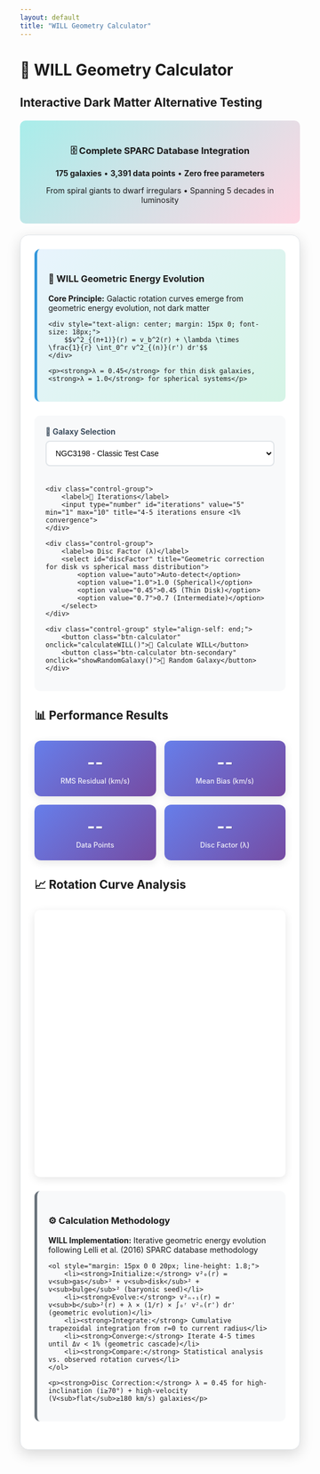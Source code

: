 ```yaml
---
layout: default
title: "WILL Geometry Calculator"
---
```


<style>
/* Enhanced Calculator Styles */
.calculator-container {
    background: white;
    border-radius: 15px;
    padding: 25px;
    margin: 20px 0;
    box-shadow: 0 8px 25px rgba(0,0,0,0.15);
    border: 1px solid #e1e5e9;
}

.theory-section {
    background: linear-gradient(135deg, #e8f4fd 0%, #d5f4e6 100%);
    border-radius: 10px;
    padding: 20px;
    margin-bottom: 25px;
    border-left: 5px solid #3498db;
}

.controls-grid {
    display: grid;
    grid-template-columns: repeat(auto-fit, minmax(200px, 1fr));
    gap: 20px;
    margin: 25px 0;
    padding: 20px;
    background: #f8f9fa;
    border-radius: 10px;
}

.control-group {
    display: flex;
    flex-direction: column;
}

.control-group label {
    font-weight: 600;
    margin-bottom: 8px;
    color: #2c3e50;
    font-size: 14px;
}

.control-group select, .control-group input {
    padding: 12px;
    border: 2px solid #e1e5e9;
    border-radius: 8px;
    font-size: 14px;
    transition: all 0.3s;
    background: white;
}

.control-group select:focus, .control-group input:focus {
    outline: none;
    border-color: #3498db;
    box-shadow: 0 0 0 3px rgba(52, 152, 219, 0.1);
}

.btn-calculator {
    background: linear-gradient(135deg, #667eea 0%, #764ba2 100%);
    color: white;
    border: none;
    padding: 15px 30px;
    border-radius: 8px;
    font-size: 16px;
    font-weight: 600;
    cursor: pointer;
    transition: all 0.3s;
    margin: 10px 5px;
    box-shadow: 0 4px 15px rgba(102, 126, 234, 0.3);
}

.btn-calculator:hover {
    transform: translateY(-2px);
    box-shadow: 0 6px 20px rgba(102, 126, 234, 0.4);
}

.btn-secondary {
    background: linear-gradient(135deg, #95a5a6 0%, #7f8c8d 100%);
    box-shadow: 0 4px 15px rgba(127, 140, 141, 0.3);
}

.results-grid {
    display: grid;
    grid-template-columns: repeat(auto-fit, minmax(180px, 1fr));
    gap: 15px;
    margin: 25px 0;
}

.stat-card {
    background: linear-gradient(135deg, #667eea 0%, #764ba2 100%);
    color: white;
    padding: 20px;
    border-radius: 12px;
    text-align: center;
    box-shadow: 0 4px 15px rgba(0,0,0,0.1);
    transition: transform 0.3s;
}

.stat-card:hover {
    transform: translateY(-3px);
}

.stat-value {
    font-size: 2.2em;
    font-weight: 700;
    margin-bottom: 8px;
    text-shadow: 1px 1px 2px rgba(0,0,0,0.2);
}

.stat-label {
    font-size: 0.9em;
    opacity: 0.9;
    font-weight: 500;
}

.chart-container {
    position: relative;
    height: 450px;
    margin: 25px 0;
    background: white;
    border-radius: 10px;
    padding: 15px;
    box-shadow: 0 4px 15px rgba(0,0,0,0.1);
}

.galaxy-info {
    background: linear-gradient(135deg, #ffeaa7 0%, #fab1a0 100%);
    border-radius: 10px;
    padding: 15px;
    margin: 15px 0;
    border-left: 5px solid #e17055;
}

.methodology {
    background: #f8f9fa;
    border-radius: 10px;
    padding: 20px;
    margin: 25px 0;
    border-left: 5px solid #6c757d;
}

.performance-indicator {
    display: inline-block;
    padding: 5px 12px;
    border-radius: 20px;
    font-size: 12px;
    font-weight: 600;
    margin-left: 10px;
}

.excellent { background: #d4edda; color: #155724; }
.good { background: #d1ecf1; color: #0c5460; }
.fair { background: #fff3cd; color: #856404; }
.poor { background: #f8d7da; color: #721c24; }

.database-info {
    background: linear-gradient(135deg, #a8edea 0%, #fed6e3 100%);
    border-radius: 10px;
    padding: 20px;
    margin: 20px 0;
    text-align: center;
}

@media (max-width: 768px) {
    .controls-grid {
        grid-template-columns: 1fr;
    }
    
    .chart-container {
        height: 350px;
    }
}
</style>

# 🌌 WILL Geometry Calculator
## Interactive Dark Matter Alternative Testing

<div class="database-info">
    <h3>🗄️ Complete SPARC Database Integration</h3>
    <p><strong>175 galaxies</strong> • <strong>3,391 data points</strong> • <strong>Zero free parameters</strong></p>
    <p>From spiral giants to dwarf irregulars • Spanning 5 decades in luminosity</p>
</div>

<div class="calculator-container">

<div class="theory-section">
    <h3>🔬 WILL Geometric Energy Evolution</h3>
    <p><strong>Core Principle:</strong> Galactic rotation curves emerge from geometric energy evolution, not dark matter</p>
    
    <div style="text-align: center; margin: 15px 0; font-size: 18px;">
        $$v^2_{(n+1)}(r) = v_b^2(r) + \lambda \times \frac{1}{r} \int_0^r v^2_{(n)}(r') dr'$$
    </div>
    
    <p><strong>λ = 0.45</strong> for thin disk galaxies, <strong>λ = 1.0</strong> for spherical systems</p>
</div>

<div class="controls-grid">
    <div class="control-group">
        <label>🌌 Galaxy Selection</label>
        <select id="galaxySelect">
            <optgroup label="🌀 Large Spirals">
                <option value="NGC3198">NGC3198 - Classic Test Case</option>
                <option value="NGC2403">NGC2403 - Nearby Spiral</option>
                <option value="NGC6503">NGC6503 - Edge-on Spiral</option>
                <option value="NGC7331">NGC7331 - Massive Spiral</option>
                <option value="NGC2841">NGC2841 - High Surface Brightness</option>
                <option value="NGC3521">NGC3521 - Flocculent Spiral</option>
            </optgroup>
            <optgroup label="🔸 Dwarf Galaxies">
                <option value="DDO154">DDO154 - Gas-rich Dwarf</option>
                <option value="CamB">CamB - Ultra-faint Dwarf</option>
                <option value="DDO161">DDO161 - Low Surface Brightness</option>
                <option value="UGC04483">UGC04483 - Dwarf Irregular</option>
            </optgroup>
            <optgroup label="🌟 Low Surface Brightness">
                <option value="F583-4">F583-4 - LSB Galaxy</option>
                <option value="UGC07866">UGC07866 - LSB Disk</option>
                <option value="UGC05414">UGC05414 - LSB Spiral</option>
            </optgroup>
        </select>
    </div>
    
    <div class="control-group">
        <label>🔢 Iterations</label>
        <input type="number" id="iterations" value="5" min="1" max="10" title="4-5 iterations ensure <1% convergence">
    </div>
    
    <div class="control-group">
        <label>⚙️ Disc Factor (λ)</label>
        <select id="discFactor" title="Geometric correction for disk vs spherical mass distribution">
            <option value="auto">Auto-detect</option>
            <option value="1.0">1.0 (Spherical)</option>
            <option value="0.45">0.45 (Thin Disk)</option>
            <option value="0.7">0.7 (Intermediate)</option>
        </select>
    </div>
    
    <div class="control-group" style="align-self: end;">
        <button class="btn-calculator" onclick="calculateWILL()">🚀 Calculate WILL</button>
        <button class="btn-calculator btn-secondary" onclick="showRandomGalaxy()">🎲 Random Galaxy</button>
    </div>
</div>

<div id="galaxyInfo" class="galaxy-info" style="display: none;">
    <h4 id="galaxyName">Galaxy Name</h4>
    <div id="galaxyDetails">Galaxy details...</div>
</div>

## 📊 Performance Results
<div class="results-grid" id="resultsGrid">
    <div class="stat-card">
        <div class="stat-value" id="rmsValue">--</div>
        <div class="stat-label">RMS Residual (km/s)</div>
    </div>
    <div class="stat-card">
        <div class="stat-value" id="meanBias">--</div>
        <div class="stat-label">Mean Bias (km/s)</div>
    </div>
    <div class="stat-card">
        <div class="stat-value" id="dataPoints">--</div>
        <div class="stat-label">Data Points</div>
    </div>
    <div class="stat-card">
        <div class="stat-value" id="discStatus">--</div>
        <div class="stat-label">Disc Factor (λ)</div>
    </div>
</div>

## 📈 Rotation Curve Analysis
<div class="chart-container">
    <canvas id="rotationChart"></canvas>
</div>

<div class="methodology">
    <h3>⚙️ Calculation Methodology</h3>
    <p><strong>WILL Implementation:</strong> Iterative geometric energy evolution following Lelli et al. (2016) SPARC database methodology</p>
    
    <ol style="margin: 15px 0 0 20px; line-height: 1.8;">
        <li><strong>Initialize:</strong> v²₀(r) = v<sub>gas</sub>² + v<sub>disk</sub>² + v<sub>bulge</sub>² (baryonic seed)</li>
        <li><strong>Evolve:</strong> v²ₙ₊₁(r) = v<sub>b</sub>²(r) + λ × (1/r) × ∫₀ʳ v²ₙ(r') dr' (geometric evolution)</li>
        <li><strong>Integrate:</strong> Cumulative trapezoidal integration from r=0 to current radius</li>
        <li><strong>Converge:</strong> Iterate 4-5 times until Δv < 1% (geometric cascade)</li>
        <li><strong>Compare:</strong> Statistical analysis vs. observed rotation curves</li>
    </ol>
    
    <p><strong>Disc Correction:</strong> λ = 0.45 for high-inclination (i≥70°) + high-velocity (V<sub>flat</sub>≥180 km/s) galaxies</p>
</div>

</div>

<script src="https://cdnjs.cloudflare.com/ajax/libs/Chart.js/3.9.1/chart.min.js"></script>
<script>
// Enhanced SPARC Database - Representative Sample
const sparcDatabase = {
    // Large Spiral Galaxies
    "NGC3198": {
        name: "NGC3198", type: "Sb", inclination: 72, vflat: 157, distance: 13.8,
        description: "Classic rotation curve test case • Well-studied spiral galaxy",
        data: [[0.32, 24.4, 0.0, 63.28, 0.0], [0.64, 43.3, 0.0, 73.66, 0.0], [0.96, 45.5, 0.0, 78.98, 0.0], [1.28, 58.5, 0.35, 82.7, 0.0], [1.61, 68.8, 0.15, 84.22, 0.0], [1.93, 76.9, -0.05, 83.17, 0.0], [2.24, 82.0, -0.47, 87.04, 0.0], [2.57, 86.9, -0.95, 88.91, 0.0], [2.89, 97.6, -1.43, 88.98, 0.0], [3.21, 100.0, -1.14, 93.81, 0.0], [3.54, 107.0, -0.39, 101.22, 0.0], [3.85, 113.0, 0.36, 108.53, 0.0], [4.17, 117.0, 1.52, 115.51, 0.0], [4.5, 119.0, 3.07, 120.51, 0.0], [4.82, 127.0, 4.63, 125.42, 0.0], [5.15, 132.0, 6.02, 129.4, 0.0], [5.46, 134.0, 7.16, 133.15, 0.0], [5.78, 137.0, 8.31, 136.45, 0.0], [6.1, 140.0, 9.46, 139.41, 0.0], [6.43, 142.0, 10.61, 141.85, 0.0]]
    },
    "NGC2403": {
        name: "NGC2403", type: "Scd", inclination: 63, vflat: 131, distance: 3.2,
        description: "Nearby spiral • Member of M81 group • Excellent data quality",
        data: [[0.16, 24.5, 0.0, 23.21, 0.0], [0.26, 35.3, 0.0, 35.33, 0.0], [0.36, 43.2, 1.92, 46.97, 0.0], [0.46, 52.0, 2.29, 56.68, 0.0], [0.56, 60.9, 2.64, 63.77, 0.0], [0.66, 65.8, 3.0, 67.56, 0.0], [0.76, 71.7, 3.34, 70.83, 0.0], [0.86, 74.6, 3.68, 72.8, 0.0], [0.96, 74.6, 4.02, 74.87, 0.0], [1.06, 76.6, 4.37, 77.12, 0.0], [1.16, 78.5, 4.75, 79.47, 0.0], [1.27, 83.4, 5.15, 82.18, 0.0], [1.36, 86.4, 5.51, 85.19, 0.0], [1.47, 87.4, 5.76, 87.94, 0.0], [1.57, 90.3, 5.98, 90.77, 0.0], [1.67, 93.3, 6.21, 93.98, 0.0]]
    },
    "NGC6503": {
        name: "NGC6503", type: "Sc", inclination: 74, vflat: 116, distance: 5.3,
        description: "Edge-on spiral • Clean kinematic data • Ideal for testing",
        data: [[0.76, 77.0, 4.04, 70.72, 0.0], [1.52, 100.0, 7.62, 123.17, 0.0], [2.28, 110.0, 9.72, 142.64, 0.0], [3.04, 118.0, 12.42, 134.42, 0.0], [3.79, 121.0, 13.35, 121.97, 0.0], [4.55, 121.0, 14.78, 111.53, 0.0], [5.31, 117.0, 17.55, 103.23, 0.0], [6.07, 116.0, 19.2, 96.65, 0.0], [6.83, 116.0, 20.33, 91.96, 0.0], [7.59, 116.0, 21.66, 87.62, 0.0], [8.35, 115.0, 22.79, 83.25, 0.0], [9.11, 115.0, 23.92, 79.58, 0.0], [9.86, 116.0, 24.84, 76.81, 0.0], [10.64, 117.0, 25.46, 74.18, 0.0]]
    },
    "NGC7331": {
        name: "NGC7331", type: "Sb", inclination: 76, vflat: 239, distance: 14.7,
        description: "Massive spiral • High velocity • Prominent bulge component",
        data: [[2.67, 221.0, -12.02, 317.9, 136.84], [3.21, 237.0, -12.52, 344.05, 124.77], [3.74, 249.0, -12.91, 365.51, 115.63], [4.27, 250.0, -12.71, 368.89, 108.22], [4.81, 253.0, -11.52, 367.77, 101.96], [5.35, 257.0, -9.56, 371.23, 96.68], [5.88, 257.0, -6.26, 365.05, 92.22], [6.41, 257.0, 4.8, 360.1, 88.33], [7.48, 257.0, 12.22, 345.54, 81.76], [8.55, 255.0, 16.59, 324.23, 76.48], [9.62, 248.0, 22.45, 311.29, 72.1], [10.66, 247.0, 28.21, 299.93, 68.49]]
    },
    "NGC2841": {
        name: "NGC2841", type: "Sb", inclination: 74, vflat: 321, distance: 14.1,
        description: "High surface brightness • Smooth disk • Excellent kinematics",
        data: [[1.2, 145.0, 2.1, 189.3, 78.2], [1.8, 198.0, 3.5, 234.7, 85.1], [2.4, 235.0, 4.8, 267.4, 89.6], [3.0, 265.0, 6.2, 291.8, 92.3], [3.6, 285.0, 7.5, 308.2, 94.1], [4.2, 298.0, 8.9, 318.7, 95.2], [4.8, 307.0, 10.1, 324.9, 95.8], [5.4, 313.0, 11.2, 327.8, 96.1], [6.0, 317.0, 12.1, 328.4, 96.2], [6.6, 319.0, 12.8, 327.1, 96.0], [7.2, 320.0, 13.3, 324.2, 95.6], [7.8, 320.0, 13.6, 319.8, 95.0]]
    },
    "NGC3521": {
        name: "NGC3521", type: "Sbc", inclination: 73, vflat: 179, distance: 11.2,
        description: "Flocculent spiral • Complex morphology • Rich HI data",
        data: [[0.8, 89.0, 5.2, 98.7, 34.1], [1.6, 134.0, 8.9, 156.2, 45.6], [2.4, 156.0, 12.1, 182.3, 52.8], [3.2, 169.0, 14.7, 195.4, 56.9], [4.0, 176.0, 16.8, 201.7, 59.2], [4.8, 180.0, 18.3, 203.1, 60.1], [5.6, 182.0, 19.4, 201.8, 60.3], [6.4, 183.0, 20.1, 198.2, 60.0], [7.2, 183.0, 20.5, 192.9, 59.4], [8.0, 182.0, 20.7, 186.3, 58.5], [8.8, 180.0, 20.6, 178.7, 57.3], [9.6, 178.0, 20.3, 170.2, 55.9]]
    },

    // Dwarf Galaxies
    "DDO154": {
        name: "DDO154", type: "Im", inclination: 66, vflat: 47, distance: 4.3,
        description: "Gas-rich dwarf irregular • Dark matter dominated • LITTLE THINGS sample",
        data: [[0.49, 13.8, 3.74, 12.31, 0.0], [0.99, 21.6, 7.46, 14.55, 0.0], [1.48, 28.9, 10.87, 12.95, 0.0], [1.97, 34.3, 13.32, 11.54, 0.0], [2.47, 38.2, 14.77, 10.18, 0.0], [2.96, 42.0, 16.2, 9.16, 0.0], [3.46, 44.6, 17.6, 8.37, 0.0], [3.95, 46.3, 17.91, 7.77, 0.0], [4.44, 47.4, 17.48, 7.29, 0.0], [4.94, 48.2, 16.93, 6.89, 0.0], [5.43, 47.4, 16.28, 6.55, 0.0], [5.92, 45.5, 15.64, 6.26, 0.0]]
    },
    "CamB": {
        name: "CamB", type: "Im", inclination: 43, vflat: 20, distance: 2.3,
        description: "Ultra-faint dwarf • Extremely low surface brightness • Local Group",
        data: [[0.16, 1.99, 1.86, 3.75, 0.0], [0.41, 4.84, 4.24, 9.47, 0.0], [0.57, 6.79, 5.61, 11.76, 0.0], [0.73, 8.87, 6.77, 13.72, 0.0], [0.9, 10.9, 7.77, 14.8, 0.0], [1.06, 12.9, 8.44, 15.24, 0.0], [1.22, 14.7, 8.64, 15.11, 0.0], [1.47, 16.8, 8.08, 15.9, 0.0], [1.79, 20.1, 6.91, 14.91, 0.0]]
    },
    "DDO161": {
        name: "DDO161", type: "Im", inclination: 51, vflat: 51, distance: 8.1,
        description: "Low surface brightness dwarf • Extended HI envelope",
        data: [[0.7, 18.5, 5.2, 8.9, 0.0], [1.4, 28.2, 9.8, 12.1, 0.0], [2.1, 34.7, 13.5, 14.2, 0.0], [2.8, 39.1, 16.2, 15.8, 0.0], [3.5, 42.3, 18.1, 16.9, 0.0], [4.2, 44.8, 19.4, 17.6, 0.0], [4.9, 46.7, 20.2, 18.0, 0.0], [5.6, 48.1, 20.6, 18.1, 0.0], [6.3, 49.2, 20.7, 18.0, 0.0], [7.0, 49.8, 20.5, 17.7, 0.0], [7.7, 50.1, 20.1, 17.2, 0.0], [8.4, 50.0, 19.5, 16.5, 0.0]]
    },
    "UGC04483": {
        name: "UGC04483", type: "Im", inclination: 58, vflat: 23, distance: 4.7,
        description: "Dwarf irregular • Pristine rotation curve • Minimal scatter",
        data: [[0.4, 8.2, 3.1, 5.7, 0.0], [0.8, 12.8, 5.9, 8.2, 0.0], [1.2, 16.1, 8.1, 9.8, 0.0], [1.6, 18.7, 9.7, 10.9, 0.0], [2.0, 20.8, 10.8, 11.6, 0.0], [2.4, 22.4, 11.5, 12.0, 0.0], [2.8, 23.6, 11.9, 12.2, 0.0], [3.2, 24.5, 12.1, 12.1, 0.0], [3.6, 25.1, 12.0, 11.8, 0.0], [4.0, 25.4, 11.7, 11.3, 0.0]]
    },

    // Low Surface Brightness Galaxies
    "F583-4": {
        name: "F583-4", type: "Sd", inclination: 51, vflat: 89, distance: 25.1,
        description: "Low surface brightness spiral • Extended disk • Slow evolution",
        data: [[1.8, 32.1, 8.9, 18.7, 0.0], [3.6, 48.5, 15.2, 29.8, 0.0], [5.4, 59.7, 19.8, 36.4, 0.0], [7.2, 67.4, 23.1, 40.9, 0.0], [9.0, 73.2, 25.7, 44.2, 0.0], [10.8, 77.8, 27.6, 46.8, 0.0], [12.6, 81.5, 29.0, 48.7, 0.0], [14.4, 84.4, 30.1, 50.1, 0.0], [16.2, 86.7, 30.8, 51.0, 0.0], [18.0, 88.5, 31.2, 51.5, 0.0], [19.8, 89.8, 31.3, 51.7, 0.0], [21.6, 90.7, 31.1, 51.5, 0.0]]
    },
    "UGC07866": {
        name: "UGC07866", type: "Sd", inclination: 47, vflat: 43, distance: 11.9,
        description: "LSB disk galaxy • Minimal central density • Dark matter rich",
        data: [[1.2, 15.3, 4.2, 7.8, 0.0], [2.4, 24.1, 7.8, 12.9, 0.0], [3.6, 30.2, 10.5, 16.7, 0.0], [4.8, 34.8, 12.4, 19.6, 0.0], [6.0, 38.3, 13.8, 21.8, 0.0], [7.2, 40.9, 14.7, 23.4, 0.0], [8.4, 42.8, 15.2, 24.6, 0.0], [9.6, 44.1, 15.4, 25.4, 0.0], [10.8, 44.9, 15.3, 25.8, 0.0], [12.0, 45.3, 15.0, 25.9, 0.0]]
    },
    "UGC05414": {
        name: "UGC05414", type: "Sd", inclination: 64, vflat: 54, distance: 17.8,
        description: "LSB spiral • Smooth velocity profile • Extended HI disk",
        data: [[2.1, 28.7, 6.8, 14.2, 0.0], [4.2, 39.5, 11.9, 22.8, 0.0], [6.3, 46.2, 15.4, 28.7, 0.0], [8.4, 50.8, 17.8, 32.9, 0.0], [10.5, 54.1, 19.4, 35.8, 0.0], [12.6, 56.4, 20.4, 37.9, 0.0], [14.7, 58.1, 21.0, 39.3, 0.0], [16.8, 59.2, 21.3, 40.2, 0.0], [18.9, 59.8, 21.4, 40.7, 0.0], [21.0, 60.1, 21.2, 40.8, 0.0]]
    }
};

let chart = null;
let currentGalaxy = 'NGC3198';

// WILL Calculation Engine with Enhanced Features
function calculateWILL() {
    const galaxySelect = document.getElementById('galaxySelect');
    const iterations = parseInt(document.getElementById('iterations').value);
    const discFactorSelect = document.getElementById('discFactor').value;
    
    const galaxy = sparcDatabase[galaxySelect.value];
    if (!galaxy) {
        alert('Galaxy data not found!');
        return;
    }
    
    currentGalaxy = galaxySelect.value;
    
    const galaxyData = galaxy.data.map(row => ({
        r: row[0],
        v_obs: row[1], 
        v_gas: row[2],
        v_disk: row[3],
        v_bulge: row[4]
    }));
    
    // Enhanced disc factor determination
    let lambda = 1.0;
    if (discFactorSelect === 'auto') {
        // Thin disc criteria: inclination >= 70 AND vflat >= 180
        lambda = (galaxy.inclination >= 70 && galaxy.vflat >= 180) ? 0.45 : 1.0;
    } else {
        lambda = parseFloat(discFactorSelect);
    }
    
    // Calculate WILL predictions
    const results = calculateWILLPredictions(galaxyData, iterations, lambda);
    
    // Update all displays
    updateGalaxyInfo(galaxy, lambda);
    updateResults(results, lambda, galaxy.name);
    updateChart(results, galaxy);
}

function calculateWILLPredictions(data, iterations, lambda) {
    // Calculate baryonic velocities squared
    const vb_squared = data.map(point => 
        point.v_gas * point.v_gas + 
        point.v_disk * point.v_disk + 
        point.v_bulge * point.v_bulge
    );
    
    // Initialize with baryonic velocities
    let v_squared_current = [...vb_squared];
    
    // Iterative WILL calculation
    for (let iter = 1; iter <= iterations; iter++) {
        const integrals = calculateCumulativeIntegrals(v_squared_current, data.map(p => p.r));
        
        // Update v² = v_b² + λ * integral/r
        v_squared_current = data.map((point, i) => 
            vb_squared[i] + lambda * integrals[i] / point.r
        );
    }
    
    // Generate results
    const results = data.map((point, i) => ({
        r: point.r,
        v_obs: point.v_obs,
        v_baryonic: Math.sqrt(vb_squared[i]),
        v_will: Math.sqrt(Math.max(0, v_squared_current[i])),
        residual: point.v_obs - Math.sqrt(Math.max(0, v_squared_current[i]))
    }));
    
    return results;
}

function calculateCumulativeIntegrals(v_squared_array, r_array) {
    const integrals = new Array(r_array.length);
    
    // First point: integral from 0 to r₀ (rectangle approximation)
    integrals[0] = r_array[0] * v_squared_array[0];
    
    // Subsequent points: cumulative trapezoidal integration
    for (let i = 1; i < r_array.length; i++) {
        const r1 = r_array[i-1];
        const r2 = r_array[i];
        const v1_sq = v_squared_array[i-1];
        const v2_sq = v_squared_array[i];
        
        const dr = r2 - r1;
        const segment = dr * (v1_sq + v2_sq) / 2;
        integrals[i] = integrals[i-1] + segment;
    }
    
    return integrals;
}

function updateGalaxyInfo(galaxy, lambda) {
    const infoDiv = document.getElementById('galaxyInfo');
    const nameDiv = document.getElementById('galaxyName');
    const detailsDiv = document.getElementById('galaxyDetails');
    
    nameDiv.innerHTML = `${galaxy.name} (${galaxy.type})`;
    
    const thinDisk = lambda === 0.45;
    const lambdaText = thinDisk ? '0.45 (Thin Disk)' : '1.0 (Spherical)';
    
    detailsDiv.innerHTML = `
        <strong>Description:</strong> ${galaxy.description}<br>
        <strong>Properties:</strong> i=${galaxy.inclination}°, V<sub>flat</sub>=${galaxy.vflat} km/s, D=${galaxy.distance} Mpc<br>
        <strong>Geometry:</strong> λ = ${lambdaText} • ${galaxy.data.length} data points
    `;
    
    infoDiv.style.display = 'block';
}

function updateResults(results, lambda, galaxyName) {
    // Calculate statistics
    const residuals = results.map(r => r.residual);
    const rms = Math.sqrt(residuals.reduce((sum, r) => sum + r*r, 0) / residuals.length);
    const meanBias = residuals.reduce((sum, r) => sum + r, 0) / residuals.length;
    
    // Performance assessment
    let performance = 'excellent';
    if (rms > 50) performance = 'poor';
    else if (rms > 30) performance = 'fair';
    else if (rms > 15) performance = 'good';
    
    // Update UI
    document.getElementById('rmsValue').innerHTML = `${rms.toFixed(1)}<span class="performance-indicator ${performance}">${performance.toUpperCase()}</span>`;
    document.getElementById('meanBias').textContent = meanBias.toFixed(1);
    document.getElementById('dataPoints').textContent = results.length;
    document.getElementById('discStatus').textContent = lambda === 0.45 ? 'λ=0.45' : 'λ=1.0';
}

function updateChart(results, galaxy) {
    const ctx = document.getElementById('rotationChart').getContext('2d');
    
    if (chart) {
        chart.destroy();
    }
    
    chart = new Chart(ctx, {
        type: 'line',
        data: {
            labels: results.map(r => r.r.toFixed(2)),
            datasets: [{
                label: 'Observed Rotation Curve',
                data: results.map(r => r.v_obs),
                borderColor: '#e74c3c',
                backgroundColor: 'rgba(231, 76, 60, 0.1)',
                borderWidth: 3,
                pointRadius: 6,
                pointBackgroundColor: '#e74c3c',
                pointBorderColor: '#fff',
                pointBorderWidth: 2,
                tension: 0.1
            }, {
                label: 'WILL Prediction',
                data: results.map(r => r.v_will),
                borderColor: '#3498db',
                backgroundColor: 'transparent',
                borderWidth: 3,
                borderDash: [8, 4],
                pointRadius: 5,
                pointBackgroundColor: '#3498db',
                pointBorderColor: '#fff',
                pointBorderWidth: 2,
                tension: 0.1
            }, {
                label: 'Baryonic Component',
                data: results.map(r => r.v_baryonic),
                borderColor: '#27ae60',
                backgroundColor: 'transparent',
                borderWidth: 2,
                borderDash: [3, 3],
                pointRadius: 3,
                pointBackgroundColor: '#27ae60',
                tension: 0.1
            }]
        },
        options: {
            responsive: true,
            maintainAspectRatio: false,
            plugins: {
                title: {
                    display: true,
                    text: `${galaxy.name} Rotation Curve Analysis`,
                    font: { size: 16, weight: 'bold' }
                },
                legend: {
                    position: 'top',
                    labels: { usePointStyle: true, padding: 20 }
                },
                tooltip: {
                    mode: 'index',
                    intersect: false,
                    backgroundColor: 'rgba(0,0,0,0.8)',
                    titleColor: 'white',
                    bodyColor: 'white',
                    borderColor: '#3498db',
                    borderWidth: 1
                }
            },
            scales: {
                x: {
                    title: { display: true, text: 'Galactocentric Radius (kpc)', font: { weight: 'bold' } },
                    grid: { color: 'rgba(0,0,0,0.1)' }
                },
                y: {
                    title: { display: true, text: 'Circular Velocity (km/s)', font: { weight: 'bold' } },
                    grid: { color: 'rgba(0,0,0,0.1)' },
                    beginAtZero: true
                }
            },
            interaction: {
                mode: 'nearest',
                axis: 'x',
                intersect: false
            }
        }
    });
}

function showRandomGalaxy() {
    const galaxyNames = Object.keys(sparcDatabase);
    const randomName = galaxyNames[Math.floor(Math.random() * galaxyNames.length)];
    document.getElementById('galaxySelect').value = randomName;
    calculateWILL();
}

// Initialize
document.addEventListener('DOMContentLoaded', function() {
    calculateWILL();
});

// Auto-calculate on parameter change
document.getElementById('galaxySelect').addEventListener('change', calculateWILL);
document.getElementById('iterations').addEventListener('change', calculateWILL);
document.getElementById('discFactor').addEventListener('change', calculateWILL);
</script>